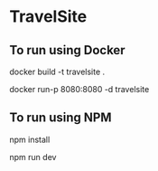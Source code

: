 # TravelSite 


## To run using Docker

docker build -t travelsite .

docker run-p 8080:8080 -d travelsite


## To run using NPM

npm install 

npm run dev
